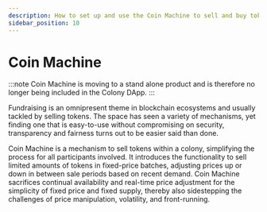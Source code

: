 ```yaml
---
description: How to set up and use the Coin Machine to sell and buy tokens.
sidebar_position: 10
---
```


# Coin Machine

:::note
Coin Machine is moving to a stand alone product and is therefore no longer being included in the Colony DApp.
:::

Fundraising is an omnipresent theme in blockchain ecosystems and usually tackled by selling tokens. The space has seen a variety of mechanisms, yet finding one that is easy-to-use without compromising on security, transparency and fairness turns out to be easier said than done.

Coin Machine is a mechanism to sell tokens within a colony, simplifying the process for all participants involved. It introduces the functionality to sell limited amounts of tokens in fixed-price batches, adjusting prices up or down in between sale periods based on recent demand. Coin Machine sacrifices continual availability and real-time price adjustment for the simplicity of fixed price and fixed supply, thereby also sidestepping the challenges of price manipulation, volatility, and front-running.


